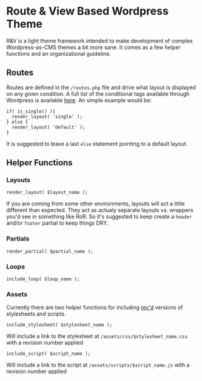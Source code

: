 Route & View Based Wordpress Theme
==================================

R&V is a light theme framework intended to make development of complex Wordpress-as-CMS themes a bit more sane. It comes as a few helper functions and an organizational guideline.


Routes
------

Routes are defined in the `/routes.php` file and drive what layout is displayed on any given condition. A full list of the conditional tags available through Wordpress is available [here](http://codex.wordpress.org/Conditional_Tags). An simple example would be:

    if( is_single() ){
      render_layout( 'single' );
    } else { 
      render_layout( 'default' );
    }

It is suggested to leave a last `else` statement pointing to a default layout.


Helper Functions
----------------


### Layouts
`render_layout( $layout_name );`

If you are coming from some other environments, layouts will act a little different than expected. They act as actualy separate layouts vs. wrappers you'd see in something like RoR. So it's suggested to keep create a `header` and/or `footer` partial to keep things DRY.

### Partials
`render_partial( $partial_name );`

### Loops
`include_loop( $loop_name );`

### Assets
Currently there are two helper functions for including [rev'd](https://github.com/h5bp/html5-boilerplate/wiki/cachebusting) versions of stylesheets and scripts.


`include_stylesheet( $stylesheet_name );`

Will include a link to the stylesheet at `/assets/css/$stylesheet_name.css` with a revision number applied


`include_script( $script_name );`

Will include a link to the script at `/assets/scripts/$script_name.js` with a revision number applied
